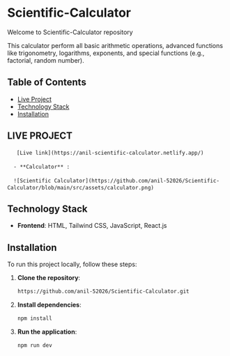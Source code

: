 # Scientific-Calculator

Welcome to Scientific-Calculator repository

This calculator perform all basic arithmetic operations, advanced functions like trigonometry, logarithms, exponents, and special functions (e.g., factorial, random number).

## Table of Contents

- [Live Project](#live-project)
- [Technology Stack](#technology-stack)
- [Installation](#installation)

## LIVE PROJECT

       [Live link](https://anil-scientific-calculator.netlify.app/)

      - **Calculator** :
        
      ![Scientific Calculator](https://github.com/anil-52026/Scientific-Calculator/blob/main/src/assets/calculator.png)
         
         
## Technology Stack

- **Frontend**: HTML, Tailwind CSS, JavaScript, React.js


## Installation

To run this project locally, follow these steps:

1. **Clone the repository**:
   ```bash
   https://github.com/anil-52026/Scientific-Calculator.git
   
2. **Install dependencies**:
   ```bash
   npm install

3. **Run the application**:
   ```bash
   npm run dev

